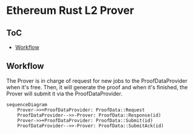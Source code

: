 # Ethereum Rust L2 Prover

## ToC

- [Workflow](#workflow)

## Workflow

The Prover is in charge of request for new jobs to the ProofDataProvider when it's free. Then, it will generate the proof and when it's finished, the Prover will submit it via the ProofDataProvider.

```mermaid
sequenceDiagram
    Prover->>+ProofDataProvider: ProofData::Request
    ProofDataProvider-->>-Prover: ProofData::Response(id)
    Prover->>+ProofDataProvider: ProofData::Submit(id)
    ProofDataProvider-->>-Prover: ProofData::SubmitAck(id)
```
